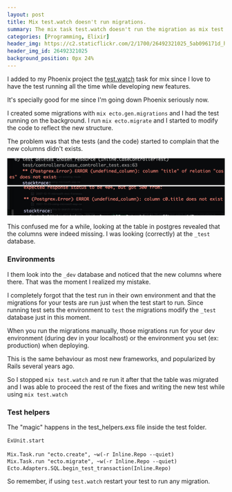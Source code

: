 ```yaml
---
layout: post
title: Mix test.watch doesn't run migrations.
summary: The mix task test.watch doesn't run the migration as mix test does.
categories: [Programming, Elixir]
header_img: https://c2.staticflickr.com/2/1700/26492321025_5ab096171d_h.jpg
header_img_id: 26492321025
background_position: 0px 24%
---
```


I added to my Phoenix project the [test.watch](https://github.com/lpil/mix-test.watch) task for mix since I love to have the test running all the time while developing new features.

It's specially good for me since I'm going down Phoenix seriously now.

I created some migrations with `mix ecto.gen.migrations` and I had the test running on the background.
I run `mix ecto.migrate` and I started to modify the code to reflect the new structure.

The problem was that the tests (and the code) started to complain that the new columns didn't exists.

<img border="0" alt="Missing columns" src="/images/posts/phoenix-missing-columns.png">

<img border="0" alt="Missing columns 2" src="/images/posts/phoenix-missing-columns2.png">

This confused me for a while, looking at the table in postgres revealed that the columns were indeed missing. I was looking (correctly) at the `_test` database.

### Environments

I them look into the `_dev` database and noticed that the new columns where there. That was the moment I realized my mistake.

I completely forgot that the test run in their own environment and that the migrations for your tests are run just when the test start to run. Since running test sets the environment to `test` the migrations modify the `_test` database just in this moment.

When you run the migrations manually, those migrations run for your dev environment (during dev in your localhost) or the environment you set (ex: production) when deploying.

This is the same behaviour as most new frameworks, and popularized by Rails several years ago.

So I stopped `mix test.watch` and re run it after that the table was migrated and I was able to proceed the rest of the fixes and writing the new test while using `mix test.watch`

### Test helpers

The "magic" happens in the test_helpers.exs file inside the test folder.

```
ExUnit.start

Mix.Task.run "ecto.create", ~w(-r Inline.Repo --quiet)
Mix.Task.run "ecto.migrate", ~w(-r Inline.Repo --quiet)
Ecto.Adapters.SQL.begin_test_transaction(Inline.Repo)
```

So remember, if using `test.watch` restart your test to run any migration.
